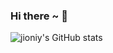 ### Hi there ~ 👋

![jioniy's GitHub stats](https://github-readme-stats.vercel.app/api?username=jioniy&show_icons=true&theme=onedark)
